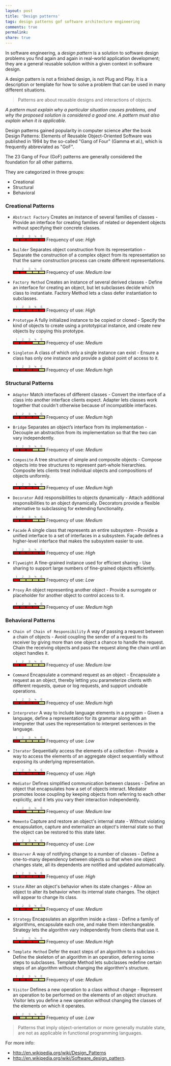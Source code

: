 ```yaml
---
layout: post
title: 'Design patterns'
tags: design patterns gof software architecture engineering
comments: true
permalink:
share: true
---
```

In software engineering, a _design pattern_ is a solution to software design problems you find again and again in real-world application development; they are a general reusable solution within a given context in software design. 

A design pattern is not a finished design, is not Plug and Play. It is a description or template for how to solve a problem that can be used in many different situations. 

> Patterns are about reusable designs and interactions of objects.

_A pattern must explain why a particular situation causes problems, and why the proposed solution is considered a good one. A pattern must also explain when it is applicable._

Design patterns gained popularity in computer science after the book Design Patterns: Elements of Reusable Object-Oriented Software was published in 1994 by the so-called "Gang of Four" (Gamma et al.), which is frequently abbreviated as "GoF".

The 23 Gang of Four (GoF) patterns are generally considered the foundation for all other patterns.

They are categorized in three groups:

* Creational
* Structural
* Behavioral

### Creational Patterns

*  `Abstract Factory`  Creates an instance of several families of classes - Provide an interface for creating families of related or dependent objects without specifying their concrete classes.

	![abstract factory](/public/images/use_high.gif) Frequency of use: _High_

*  `Builder` 	Separates object construction from its representation - Separate the construction of a complex object from its representation so that the same construction process can create different representations.

	![builder](/public/images/use_medium_low.gif) Frequency of use: _Medium low_

*  `Factory Method` 	Creates an instance of several derived classes - Define an interface for creating an object, but let subclasses decide which class to instantiate. Factory Method lets a class defer instantiation to subclasses. 
	
    ![factory method](/public/images/use_high.gif) Frequency of use: _High_
    
*  `Prototype` 	A fully initialized instance to be copied or cloned - Specify the kind of objects to create using a prototypical instance, and create new objects by copying this prototype.

	![prototype](/public/images/use_medium.gif) Frequency of use: _Medium_
    
*  `Singleton` 	A class of which only a single instance can exist - Ensure a class has only one instance and provide a global point of access to it.

	![prototype](/public/images/use_medium_high.gif) Frequency of use: _Medium high_
    
### Structural Patterns
*  `Adapter` 	Match interfaces of different classes - Convert the interface of a class into another interface clients expect. Adapter lets classes work together that couldn't otherwise because of incompatible interfaces.

	![prototype](/public/images/use_medium_high.gif) Frequency of use: _Medium high_

*  `Bridge` 	Separates an object’s interface from its implementation - Decouple an abstraction from its implementation so that the two can vary independently. 
	
    ![prototype](/public/images/use_medium.gif) Frequency of use: _Medium_
    
*  `Composite` 	A tree structure of simple and composite objects - Compose objects into tree structures to represent part-whole hierarchies. Composite lets clients treat individual objects and compositions of objects uniformly. 

	![prototype](/public/images/use_medium_high.gif) Frequency of use: _Medium high_

*  `Decorator` 	Add responsibilities to objects dynamically - Attach additional responsibilities to an object dynamically. Decorators provide a flexible alternative to subclassing for extending functionality. 

	![prototype](/public/images/use_medium.gif) Frequency of use: _Medium_
    
*  `Facade` 	A single class that represents an entire subsystem - Provide a unified interface to a set of interfaces in a subsystem. Façade defines a higher-level interface that makes the subsystem easier to use. 

	![factory method](/public/images/use_high.gif) Frequency of use: _High_
    
*  `Flyweight` 	A fine-grained instance used for efficient sharing - Use sharing to support large numbers of fine-grained objects efficiently. 

	![prototype](/public/images/use_low.gif) Frequency of use: _Low_
    
*  `Proxy` 	An object representing another object - Provide a surrogate or placeholder for another object to control access to it. 

	![prototype](/public/images/use_medium_high.gif) Frequency of use: _Medium high_
    
### Behavioral Patterns
*  `Chain of Chain of Responsibility` 	A way of passing a request between a chain of objects - Avoid coupling the sender of a request to its receiver by giving more than one object a chance to handle the request. Chain the receiving objects and pass the request along the chain until an object handles it. 
	
    ![](/public/images/use_medium_low.gif) Frequency of use: _Medium low_
    
*  `Command` 	Encapsulate a command request as an object - Encapsulate a request as an object, thereby letting you parameterize clients with different requests, queue or log requests, and support undoable operations. 

	![](/public/images/use_medium_high.gif) Frequency of use: _Medium high_
    
*  `Interpreter` 	A way to include language elements in a program - Given a language, define a representation for its grammar along with an interpreter that uses the representation to interpret sentences in the language. 

	![prototype](/public/images/use_low.gif) Frequency of use: _Low_
    
*  `Iterator` 	Sequentially access the elements of a collection - Provide a way to access the elements of an aggregate object sequentially without exposing its underlying representation. 

	![prototype](/public/images/use_high.gif) Frequency of use: _High_

*  `Mediator` 	Defines simplified communication between classes - Define an object that encapsulates how a set of objects interact. Mediator promotes loose coupling by keeping objects from referring to each other explicitly, and it lets you vary their interaction independently. 

	![prototype](/public/images/use_medium_low.gif) Frequency of use: _Medium low_

*  `Memento` 	Capture and restore an object's internal state - Without violating encapsulation, capture and externalize an object's internal state so that the object can be restored to this state later. 

	![prototype](/public/images/use_low.gif) Frequency of use: _Low_
    
*  `Observer` 	A way of notifying change to a number of classes - Define a one-to-many dependency between objects so that when one object changes state, all its dependents are notified and updated automatically. 

	![prototype](/public/images/use_high.gif) Frequency of use: _High_
    
*  `State` 	Alter an object's behavior when its state changes - Allow an object to alter its behavior when its internal state changes. The object will appear to change its class. 

	![prototype](/public/images/use_medium.gif) Frequency of use: _Medium_

*  `Strategy` 	Encapsulates an algorithm inside a class - Define a family of algorithms, encapsulate each one, and make them interchangeable. Strategy lets the algorithm vary independently from clients that use it. 

	![prototype](/public/images/use_medium_high.gif) Frequency of use: _Medium High_

*  `Template Method` 	Defer the exact steps of an algorithm to a subclass - Define the skeleton of an algorithm in an operation, deferring some steps to subclasses. Template Method lets subclasses redefine certain steps of an algorithm without changing the algorithm's structure. 

	![prototype](/public/images/use_medium.gif) Frequency of use: _Medium_


*  `Visitor` 	Defines a new operation to a class without change - Represent an operation to be performed on the elements of an object structure. Visitor lets you define a new operation without changing the classes of the elements on which it operates. 

	![prototype](/public/images/use_low.gif) Frequency of use: _Low_
    
> Patterns that imply object-orientation or more generally mutable state, are not as applicable in functional programming languages.

For more info: 

* http://en.wikipedia.org/wiki/Design_Patterns
* http://en.wikipedia.org/wiki/Software_design_pattern.



[1]: http://www.objectmentor.com/resources/articles/Principles_and_Patterns.pdf